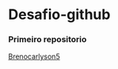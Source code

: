 # Desafio-github
### Primeiro repositorio ###
[Brenocarlyson5](https://www.instagram.com/brenocarlyson5)
